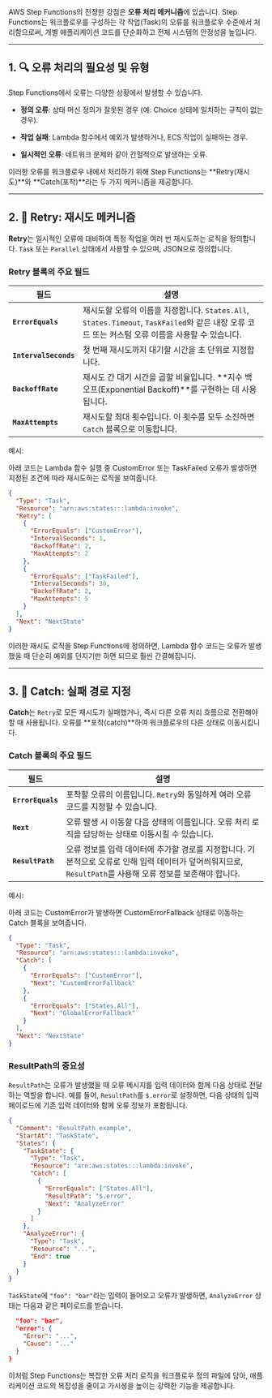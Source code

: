 
AWS Step Functions의 진정한 강점은 **오류 처리 메커니즘**에 있습니다. Step Functions는 워크플로우를 구성하는 각 작업(Task)의 오류를 워크플로우 수준에서 처리함으로써, 개별 애플리케이션 코드를 단순화하고 전체 시스템의 안정성을 높입니다.

---

## 1. 🔍 오류 처리의 필요성 및 유형

Step Functions에서 오류는 다양한 상황에서 발생할 수 있습니다.

- **정의 오류**: 상태 머신 정의가 잘못된 경우 (예: Choice 상태에 일치하는 규칙이 없는 경우).
    
- **작업 실패**: Lambda 함수에서 예외가 발생하거나, ECS 작업이 실패하는 경우.
    
- **일시적인 오류**: 네트워크 문제와 같이 간헐적으로 발생하는 오류.

이러한 오류를 워크플로우 내에서 처리하기 위해 Step Functions는 **Retry(재시도)**와 **Catch(포착)**라는 두 가지 메커니즘을 제공합니다.

---

## 2. 🔄 Retry: 재시도 메커니즘

**Retry**는 일시적인 오류에 대비하여 특정 작업을 여러 번 재시도하는 로직을 정의합니다. `Task` 또는 `Parallel` 상태에서 사용할 수 있으며, JSON으로 정의합니다.

### Retry 블록의 주요 필드

|필드|설명|
|---|---|
|**`ErrorEquals`**|재시도할 오류의 이름을 지정합니다. `States.All`, `States.Timeout`, `TaskFailed`와 같은 내장 오류 코드 또는 커스텀 오류 이름을 사용할 수 있습니다.|
|**`IntervalSeconds`**|첫 번째 재시도까지 대기할 시간을 초 단위로 지정합니다.|
|**`BackoffRate`**|재시도 간 대기 시간을 곱할 비율입니다. **지수 백오프(Exponential Backoff)**를 구현하는 데 사용됩니다.|
|**`MaxAttempts`**|재시도할 최대 횟수입니다. 이 횟수를 모두 소진하면 `Catch` 블록으로 이동합니다.|

예시:

아래 코드는 Lambda 함수 실행 중 CustomError 또는 TaskFailed 오류가 발생하면 지정된 조건에 따라 재시도하는 로직을 보여줍니다.

```JSON
{
  "Type": "Task",
  "Resource": "arn:aws:states:::lambda:invoke",
  "Retry": [
    {
      "ErrorEquals": ["CustomError"],
      "IntervalSeconds": 1,
      "BackoffRate": 2,
      "MaxAttempts": 2
    },
    {
      "ErrorEquals": ["TaskFailed"],
      "IntervalSeconds": 30,
      "BackoffRate": 2,
      "MaxAttempts": 5
    }
  ],
  "Next": "NextState"
}
```

이러한 재시도 로직을 Step Functions에 정의하면, Lambda 함수 코드는 오류가 발생했을 때 단순히 예외를 던지기만 하면 되므로 훨씬 간결해집니다.

---

## 3. 🎯 Catch: 실패 경로 지정

**Catch**는 `Retry`로 모든 재시도가 실패했거나, 즉시 다른 오류 처리 흐름으로 전환해야 할 때 사용됩니다. 오류를 **포착(catch)**하여 워크플로우의 다른 상태로 이동시킵니다.

### Catch 블록의 주요 필드

|필드|설명|
|---|---|
|**`ErrorEquals`**|포착할 오류의 이름입니다. `Retry`와 동일하게 여러 오류 코드를 지정할 수 있습니다.|
|**`Next`**|오류 발생 시 이동할 다음 상태의 이름입니다. 오류 처리 로직을 담당하는 상태로 이동시킬 수 있습니다.|
|**`ResultPath`**|오류 정보를 입력 데이터에 추가할 경로를 지정합니다. 기본적으로 오류로 인해 입력 데이터가 덮어씌워지므로, `ResultPath`를 사용해 오류 정보를 보존해야 합니다.|

예시:

아래 코드는 CustomError가 발생하면 CustomErrorFallback 상태로 이동하는 Catch 블록을 보여줍니다.

```JSON
{
  "Type": "Task",
  "Resource": "arn:aws:states:::lambda:invoke",
  "Catch": [
    {
      "ErrorEquals": ["CustomError"],
      "Next": "CustomErrorFallback"
    },
    {
      "ErrorEquals": ["States.All"],
      "Next": "GlobalErrorFallback"
    }
  ],
  "Next": "NextState"
}
```

### ResultPath의 중요성

`ResultPath`는 오류가 발생했을 때 오류 메시지를 입력 데이터와 함께 다음 상태로 전달하는 역할을 합니다. 예를 들어, `ResultPath`를 `$.error`로 설정하면, 다음 상태의 입력 페이로드에 기존 입력 데이터와 함께 오류 정보가 포함됩니다.

```JSON
{
  "Comment": "ResultPath example",
  "StartAt": "TaskState",
  "States": {
    "TaskState": {
      "Type": "Task",
      "Resource": "arn:aws:states:::lambda:invoke",
      "Catch": [
        {
          "ErrorEquals": ["States.All"],
          "ResultPath": "$.error",
          "Next": "AnalyzeError"
        }
      ]
    },
    "AnalyzeError": {
      "Type": "Task",
      "Resource": "...",
      "End": true
    }
  }
}
```

`TaskState`에 `"foo": "bar"`라는 입력이 들어오고 오류가 발생하면, `AnalyzeError` 상태는 다음과 같은 페이로드를 받습니다.

```JSON
  "foo": "bar",
  "error": {
    "Error": "...",
    "Cause": "..."
  }
}
```

이처럼 Step Functions는 복잡한 오류 처리 로직을 워크플로우 정의 파일에 담아, 애플리케이션 코드의 복잡성을 줄이고 가시성을 높이는 강력한 기능을 제공합니다.